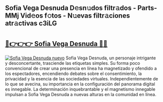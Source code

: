 ## Sofia Vega Desnuda D𝚎sn𝚞dos filtr𝚊dos - Parts-MMj Vid𝚎os f𝚘tos - N𝚞evas filtr𝚊ciones atr𝚊ctivas c3iLG

# <h2><a href="http://mbe5cch.tromn.icu/?c=Sofia+Vega+Desnuda">🔗👉👉👉 Sofia Vega Desnuda 🔗🔗</a></h2>

[![Sofia Vega Desnuda nuevo](https://i.imgur.com/pEAQMta.gif)](http://mbe5cch.tromn.icu/?c=Sofia+Vega+Desnuda)
Sofia Vega Desnuda, un personaje intrigante y desconcertante, trasciende las etiquetas simples. Su forma poco convencional de crear una presencia en línea ha magnetizado y ofendido a los espectadores, encendiendo debates sobre el consentimiento, la privacidad y la esencia de las sociedades virtuales. Independientemente de lo que se avecina, su importancia en la configuración del panorama digital es innegable. La determinación inquebrantable y el magnetismo innegable impulsan a Sofia Vega Desnuda a nuevas alturas en la comunidad en línea.
